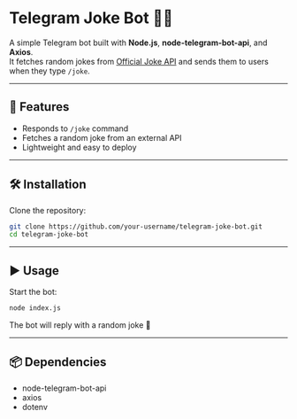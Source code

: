 # Telegram Joke Bot 🤖😂

A simple Telegram bot built with **Node.js**, **node-telegram-bot-api**, and **Axios**.  
It fetches random jokes from [Official Joke API](https://official-joke-api.appspot.com/random_joke) and sends them to users when they type `/joke`.


---

## 🚀 Features
- Responds to `/joke` command  
- Fetches a random joke from an external API  
- Lightweight and easy to deploy  

---

## 🛠️ Installation

Clone the repository:

```bash
git clone https://github.com/your-username/telegram-joke-bot.git
cd telegram-joke-bot
```

---

## ▶️ Usage
Start the bot:

```bash
node index.js
```



The bot will reply with a random joke 🎉

---

## 📦 Dependencies

- node-telegram-bot-api  
- axios  
- dotenv  
